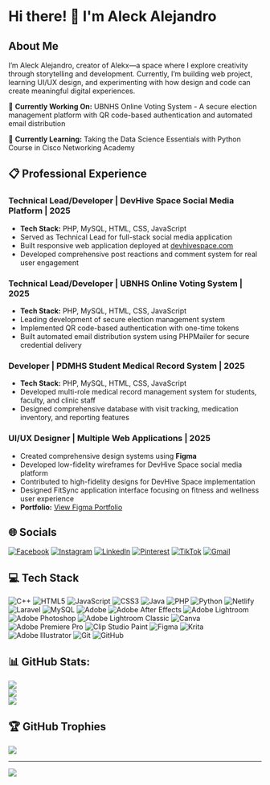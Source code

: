 # Hi there! 👋 I'm Aleck Alejandro

##  About Me
I’m Aleck Alejandro, creator of Alekx—a space where I explore creativity through storytelling and development. Currently, I’m building web project, learning UI/UX design, and experimenting with how design and code can create meaningful digital experiences.

🔭 **Currently Working On:** UBNHS Online Voting System - A secure election management platform with QR code-based authentication and automated email distribution

🌱 **Currently Learning:** Taking the Data Science Essentials with Python Course in Cisco Networking Academy

## 📋 Professional Experience

### Technical Lead/Developer | DevHive Space Social Media Platform | 2025
- **Tech Stack:** PHP, MySQL, HTML, CSS, JavaScript
- Served as Technical Lead for full-stack social media application
- Built responsive web application deployed at [devhivespace.com](https://devhivespace.com)
- Developed comprehensive post reactions and comment system for real user engagement

### Technical Lead/Developer | UBNHS Online Voting System | 2025
- **Tech Stack:** PHP, MySQL, HTML, CSS, JavaScript
- Leading development of secure election management system
- Implemented QR code-based authentication with one-time tokens
- Built automated email distribution system using PHPMailer for secure credential delivery

### Developer | PDMHS Student Medical Record System | 2025
- **Tech Stack:** PHP, MySQL, HTML, CSS, JavaScript
- Developed multi-role medical record management system for students, faculty, and clinic staff
- Designed comprehensive database with visit tracking, medication inventory, and reporting features

### UI/UX Designer | Multiple Web Applications | 2025
- Created comprehensive design systems using **Figma**
- Developed low-fidelity wireframes for DevHive Space social media platform
- Contributed to high-fidelity designs for DevHive Space implementation
- Designed FitSync application interface focusing on fitness and wellness user experience
- **Portfolio:** [View Figma Portfolio](https://www.figma.com/files/team/1455139623014334897/project/445477518/PORTFOLIO--ALECK-?fuid=1455139619453066625)

## 🌐 Socials
[![Facebook](https://img.shields.io/badge/Facebook-1877F2?style=for-the-badge&logo=facebook&logoColor=white)](https://facebook.com)
[![Instagram](https://img.shields.io/badge/Instagram-E4405F?style=for-the-badge&logo=instagram&logoColor=white)](https://instagram.com)
[![LinkedIn](https://img.shields.io/badge/LinkedIn-0077B5?style=for-the-badge&logo=linkedin&logoColor=white)](https://linkedin.com)
[![Pinterest](https://img.shields.io/badge/Pinterest-BD081C?style=for-the-badge&logo=pinterest&logoColor=white)](https://pinterest.com)
[![TikTok](https://img.shields.io/badge/TikTok-000000?style=for-the-badge&logo=tiktok&logoColor=white)](https://tiktok.com)
[![Gmail](https://img.shields.io/badge/Gmail-EA4335?style=for-the-badge&logo=gmail&logoColor=white)](mailto:your-email@gmail.com)

## 💻 Tech Stack

![C++](https://img.shields.io/badge/c++-%2300599C.svg?style=for-the-badge&logo=c%2B%2B&logoColor=white) ![HTML5](https://img.shields.io/badge/html5-%23E34F26.svg?style=for-the-badge&logo=html5&logoColor=white) ![JavaScript](https://img.shields.io/badge/javascript-%23323330.svg?style=for-the-badge&logo=javascript&logoColor=%23F7DF1E) ![CSS3](https://img.shields.io/badge/css3-%231572B6.svg?style=for-the-badge&logo=css3&logoColor=white) ![Java](https://img.shields.io/badge/java-%23ED8B00.svg?style=for-the-badge&logo=openjdk&logoColor=white) ![PHP](https://img.shields.io/badge/php-%23777BB4.svg?style=for-the-badge&logo=php&logoColor=white) ![Python](https://img.shields.io/badge/python-3670A0?style=for-the-badge&logo=python&logoColor=ffdd54) ![Netlify](https://img.shields.io/badge/netlify-%23000000.svg?style=for-the-badge&logo=netlify&logoColor=#00C7B7) ![Laravel](https://img.shields.io/badge/laravel-%23FF2D20.svg?style=for-the-badge&logo=laravel&logoColor=white) ![MySQL](https://img.shields.io/badge/mysql-4479A1.svg?style=for-the-badge&logo=mysql&logoColor=white) ![Adobe](https://img.shields.io/badge/adobe-%23FF0000.svg?style=for-the-badge&logo=adobe&logoColor=white) ![Adobe After Effects](https://img.shields.io/badge/Adobe%20After%20Effects-9999FF.svg?style=for-the-badge&logo=Adobe%20After%20Effects&logoColor=white) ![Adobe Lightroom](https://img.shields.io/badge/Adobe%20Lightroom-31A8FF.svg?style=for-the-badge&logo=Adobe%20Lightroom&logoColor=white) ![Adobe Photoshop](https://img.shields.io/badge/adobe%20photoshop-%2331A8FF.svg?style=for-the-badge&logo=adobe%20photoshop&logoColor=white) ![Adobe Lightroom Classic](https://img.shields.io/badge/Adobe%20Lightroom%20Classic-31A8FF.svg?style=for-the-badge&logo=Adobe%20Lightroom%20Classic&logoColor=white) ![Canva](https://img.shields.io/badge/Canva-%2300C4CC.svg?style=for-the-badge&logo=Canva&logoColor=white) ![Adobe Premiere Pro](https://img.shields.io/badge/Adobe%20Premiere%20Pro-9999FF.svg?style=for-the-badge&logo=Adobe%20Premiere%20Pro&logoColor=white) ![Clip Studio Paint](https://img.shields.io/badge/ClipStudioPaint-%23CFD3D3.svg?style=for-the-badge&logo=ClipStudioPaint&logoColor=white) ![Figma](https://img.shields.io/badge/figma-%23F24E1E.svg?style=for-the-badge&logo=figma&logoColor=white) ![Krita](https://img.shields.io/badge/Krita-203759?style=for-the-badge&logo=krita&logoColor=EEF37B) ![Adobe Illustrator](https://img.shields.io/badge/adobe%20illustrator-%23FF9A00.svg?style=for-the-badge&logo=adobe%20illustrator&logoColor=white) ![Git](https://img.shields.io/badge/git-%23F05033.svg?style=for-the-badge&logo=git&logoColor=white) ![GitHub](https://img.shields.io/badge/github-%23121011.svg?style=for-the-badge&logo=github&logoColor=white)

## 📊 GitHub Stats:
![](https://github-readme-stats.vercel.app/api?username=alejandro-aleckmcklaiyre&theme=default&hide_border=false&include_all_commits=true&count_private=true)<br/>
![](https://nirzak-streak-stats.vercel.app/?user=alejandro-aleckmcklaiyre&theme=default&hide_border=false)<br/>
![](https://github-readme-stats.vercel.app/api/top-langs/?username=alejandro-aleckmcklaiyre&theme=default&hide_border=false&include_all_commits=true&count_private=true&layout=compact)

## 🏆 GitHub Trophies
![](https://github-profile-trophy.vercel.app/?username=alejandro-aleckmcklaiyre&theme=default&no-frame=false&no-bg=true&margin-w=4)

---
[![](https://visitcount.itsvg.in/api?id=alejandro-aleckmcklaiyre&icon=0&color=0)](https://visitcount.itsvg.in)

<!-- Proudly created with GPRM ( https://gprm.itsvg.in ) -->
